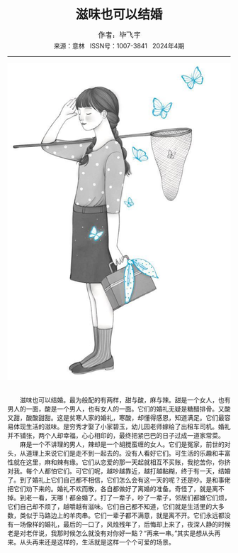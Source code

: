 # <center>滋味也可以结婚</center> 

<div align=center><img src="https://raw.githubusercontent.com/leaguecn/magazines/main/img_authors/%25d7%25f7%25d5%25df%25a3%25ba%25b1%25cf%25b7%25c9%25d3%25ee.jpg"></div> 

<center>来源：意林   ISSN号：1007-3841   2024年4期</center> 


* * *


![](https://raw.githubusercontent.com/leaguecn/magazines/main/img/yili20240412-1-l.jpg)

  
<br>　　滋味也可以结婚。最为般配的有两样，甜与酸，麻与辣。甜是一个女人，也有男人的一面，酸是一个男人，也有女人的一面。它们的婚礼无疑是糖醋排骨。又酸又甜，酸酸甜甜。这是贫寒人家的婚礼，寒酸，却懂得感恩，知道满足。它们最容易体现生活的滋味。是穷秀才娶了小家碧玉，幼儿园老师嫁给了出租车司机。婚礼并不铺张，两个人却幸福，心心相印的，最终把紧巴巴的日子过成一道家常菜。  
　　麻是一个不讲理的男人，辣却是一个胡搅蛮缠的女人。它们是冤家，前世的对头，从道理上来说它们是走不到一起去的。没有人看好它们。可生活的乐趣和丰富性就在这里，麻和辣有缘。它们从恋爱的那一天起就相互不买账，我挖苦你，你挤对我。每个人都怕它们。可它们呢，越吵越靠近，越打越黏糊，终于有一天，结婚了。到了婚礼上它们自己都不相信，它们怎么会有这一天的呢？还是吵。是和事佬把它们劝下来的。婚礼不欢而散，各自都做好了离婚的准备。奇怪了，就是离不掉。到老一看，天哪！都金婚了。打了一辈子，吵了一辈子，邻居们都嫌它们烦，它们自己却不烦了，越嚼越有滋味。它们自己都不知道，它们就是生活里的大多数，类似于马路边上的羊肉串。它们一辈子都不满意，就是离不开。它们永远都没有一场像样的婚礼，最后的一口了，风烛残年了，后悔却上来了，夜深人静的时候老是对老伴说，我那时候怎么就没有对你好一點？“再来一串。”其实是想从头再来。从头再来还是这样的，生活就是这样一个个可爱的场景。